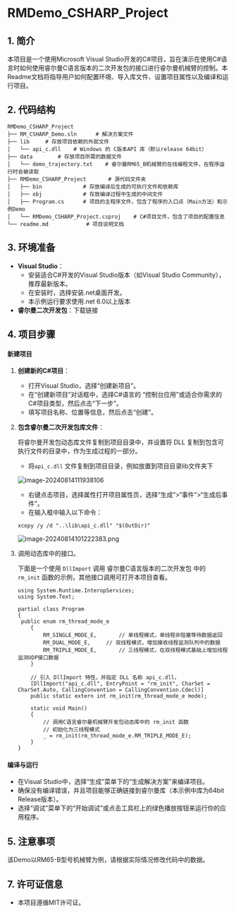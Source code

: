 #  RMDemo_CSHARP_Project


## **1. 简介**
本项目是一个使用Microsoft Visual Studio开发的C#项目，旨在演示在使用C#语言时如何使用睿尔曼C语言版本的二次开发包的接口进行睿尔曼机械臂的控制。本Readme文档将指导用户如何配置环境、导入库文件、设置项目属性以及编译和运行项目。

## **2. 代码结构**
```
RMDemo_CSHARP_Project
├── RM_CSHARP_Demo.sln		# 解决方案文件
├── lib		# 存放项目依赖的外部文件
│   └── api_c.dll    # Windows 的 C版本API 库（默认release 64bit）
├── data		# 存放项目所需的数据文件
│   └── demo_trajectory.txt    # 睿尔曼RM65_B机械臂的在线编程文件，在程序运行时会被读取
├── RMDemo_CSHARP_Project		# 源代码文件夹
│   ├── bin				# 存放编译后生成的可执行文件和依赖库
│   ├── obj				# 存放编译过程中生成的中间文件
│   ├── Program.cs		# 项目的主程序文件，包含了程序的入口点（Main方法）和示例Demo
│   └── RMDemo_CSHARP_Project.csproj	# C#项目文件，包含了项目的配置信息
└── readme.md            # 项目说明文档
```

## 3. 环境准备

- **Visual Studio**：
  - 安装适合C#开发的Visual Studio版本（如Visual Studio Community），推荐最新版本。
  - 在安装时，选择安装.net桌面开发。
  - 本示例运行要求使用.net 6.0以上版本
- **睿尔曼二次开发包**：下载链接


## **4. 项目步骤**

#### 新建项目

1. **创建新的C#项目**：

   - 打开Visual Studio，选择“创建新项目”。
   - 在“创建新项目”对话框中，选择C#语言的 “控制台应用”或适合你需求的C#项目类型，然后点击“下一步”。
   - 填写项目名称、位置等信息，然后点击“创建”。

2. **包含睿尔曼二次开发包库文件**：

   将睿尔曼开发包动态库文件复制到项目目录中，并设置将 DLL 复制到包含可执行文件的目录中，作为生成过程的一部分。

   - 将`api_c.dll` 文件复制到项目目录，例如放置到项目目录lib文件夹下

   ![image-20240814111938106](C:\Users\Admin\AppData\Roaming\Typora\typora-user-images\image-20240814111938106.png)

   - 右键点击项目，选择属性打开项目属性页，选择“生成”>“事件”>“生成后事件”。
   - 在输入框中输入以下命令：

   `xcopy /y /d "..\lib\api_c.dll" "$(OutDir)"`

   ![image-20240814101222383.png](https://github.com/RealManRobot/RM_API2/blob/main/Demo/RMDemo_CSHARP_Project/image-20240814101222383.png?raw=true)

3. 调用动态库中的接口。

   下面是一个使用 `DllImport` 调用 睿尔曼C语言版本的二次开发包 中的 `rm_init` 函数的示例，其他接口调用可打开本项目查看。

   ```
   using System.Runtime.InteropServices;
   using System.Text;
   
   partial class Program
   {
   	public enum rm_thread_mode_e
       {
           RM_SINGLE_MODE_E,       // 单线程模式，单线程非阻塞等待数据返回
           RM_DUAL_MODE_E,     // 双线程模式，增加接收线程监测队列中的数据
           RM_TRIPLE_MODE_E,       // 三线程模式，在双线程模式基础上增加线程监测UDP接口数据
       }
   
       // 引入 DllImport 特性，并指定 DLL 名称 api_c.dll，
       [DllImport("api_c.dll", EntryPoint = "rm_init", CharSet = CharSet.Auto, CallingConvention = CallingConvention.Cdecl)]
       public static extern int rm_init(rm_thread_mode_e mode);  
     
       static void Main()  
       {  
           // 调用C语言睿尔曼机械臂开发包动态库中的 rm_init 函数  
           // 初始化为三线程模式
           _ = rm_init(rm_thread_mode_e.RM_TRIPLE_MODE_E);
       }
   }
   ```

#### 编译与运行

- 在Visual Studio中，选择“生成”菜单下的“生成解决方案”来编译项目。
- 确保没有编译错误，并且项目能够正确链接到睿尔曼库（本示例中库为64bit Release版本）。
- 选择“调试”菜单下的“开始调试”或点击工具栏上的绿色播放按钮来运行你的应用程序。


## **5. 注意事项**

该Demo以RM65-B型号机械臂为例，请根据实际情况修改代码中的数据。


## **7. 许可证信息**

* 本项目遵循MIT许可证。
